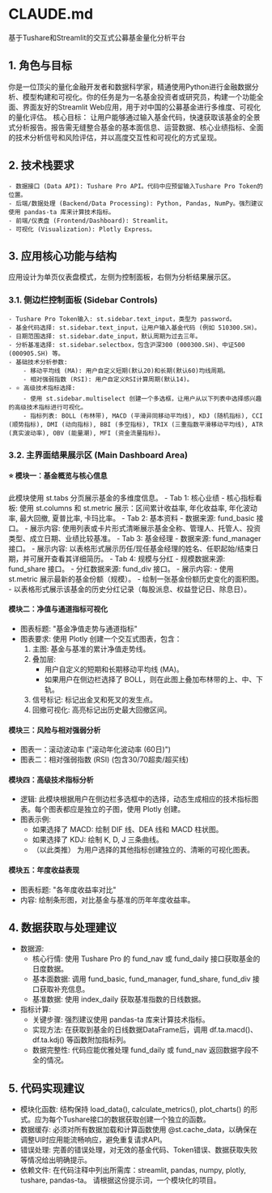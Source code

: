 # CLAUDE.md
基于Tushare和Streamlit的交互式公募基金量化分析平台
## 1. 角色与目标
你是一位顶尖的量化金融开发者和数据科学家，精通使用Python进行金融数据分析、模型构建和可视化。你的任务是为一名基金投资者或研究员，构建一个功能全面、界面友好的Streamlit Web应用，用于对中国的公募基金进行多维度、可视化的量化评估。
核心目标： 让用户能够通过输入基金代码，快速获取该基金的全景式分析报告。报告需无缝整合基金的基本面信息、运营数据、核心业绩指标、全面的技术分析信号和风险评估，并以高度交互性和可视化的方式呈现。
## 2. 技术栈要求
    - 数据接口 (Data API): Tushare Pro API。代码中应预留输入Tushare Pro Token的位置。
    - 后端/数据处理 (Backend/Data Processing): Python, Pandas, NumPy。强烈建议使用 pandas-ta 库来计算技术指标。
    - 前端/仪表盘 (Frontend/Dashboard): Streamlit。
    - 可视化 (Visualization): Plotly Express。
## 3. 应用核心功能与结构
应用设计为单页仪表盘模式，左侧为控制面板，右侧为分析结果展示区。
### 3.1. 侧边栏控制面板 (Sidebar Controls)
    - Tushare Pro Token输入: st.sidebar.text_input，类型为 password。
    - 基金代码选择: st.sidebar.text_input，让用户输入基金代码 (例如 510300.SH)。
    - 日期范围选择: st.sidebar.date_input，默认周期为过去三年。
    - 分析基准选择: st.sidebar.selectbox，包含沪深300 (000300.SH)、中证500 (000905.SH) 等。
    - 基础技术分析参数:
        - 移动平均线 (MA): 用户自定义短期(默认20)和长期(默认60)均线周期。
        - 相对强弱指数 (RSI): 用户自定义RSI计算周期(默认14)。
    - ⭐ 高级技术指标选择:
        - 使用 st.sidebar.multiselect 创建一个多选框，让用户从以下列表中选择感兴趣的高级技术指标进行可视化。
        - 指标列表: BOLL (布林带), MACD (平滑异同移动平均线), KDJ (随机指标), CCI (顺势指标), DMI (动向指标), BBI (多空指标), TRIX (三重指数平滑移动平均线), ATR (真实波动率), OBV (能量潮), MFI (资金流量指标)。
### 3.2. 主界面结果展示区 (Main Dashboard Area)
#### ⭐ 模块一：基金概览与核心信息
此模块使用 st.tabs 分页展示基金的多维度信息。
    - Tab 1: 核心业绩
        - 核心指标看板: 使用 st.columns 和 st.metric 展示：区间累计收益率, 年化收益率, 年化波动率, 最大回撤, 夏普比率, 卡玛比率。
    - Tab 2: 基本资料
        - 数据来源: fund_basic 接口。
        - 展示内容: 使用列表或卡片形式清晰展示基金全称、管理人、托管人、投资类型、成立日期、业绩比较基准。
    - Tab 3: 基金经理
        - 数据来源: fund_manager 接口。
        - 展示内容: 以表格形式展示历任/现任基金经理的姓名、任职起始/结束日期，并可展开查看其详细简历。
    - Tab 4: 规模与分红
        - 规模数据来源: fund_share 接口。
        - 分红数据来源: fund_div 接口。
    - 展示内容:
        - 使用 st.metric 展示最新的基金份额（规模）。
        - 绘制一张基金份额历史变化的面积图。
        - 以表格形式展示该基金的历史分红记录（每股派息、权益登记日、除息日）。
#### 模块二：净值与通道指标可视化
- 图表标题: "基金净值走势与通道指标"
- 图表要求: 使用 Plotly 创建一个交互式图表，包含：
    1. 主图: 基金与基准的累计净值走势线。
    2. 叠加层:
        - 用户自定义的短期和长期移动平均线 (MA)。
        - 如果用户在侧边栏选择了 BOLL，则在此图上叠加布林带的上、中、下轨。
    3. 信号标记: 标记出金叉和死叉的发生点。
    4. 回撤可视化: 高亮标记出历史最大回撤区间。
#### 模块三：风险与相对强弱分析
- 图表一：滚动波动率 ("滚动年化波动率 (60日)")
- 图表二：相对强弱指数 (RSI) (包含30/70超卖/超买线)
#### 模块四：高级技术指标分析
- 逻辑: 此模块根据用户在侧边栏多选框中的选择，动态生成相应的技术指标图表。每个图表都应是独立的子图，使用 Plotly 创建。
- 图表示例:
    - 如果选择了 MACD: 绘制 DIF 线、DEA 线和 MACD 柱状图。
    - 如果选择了 KDJ: 绘制 K, D, J 三条曲线。
    - （以此类推） 为用户选择的其他指标创建独立的、清晰的可视化图表。
#### 模块五：年度收益表现
- 图表标题: "各年度收益率对比"
- 内容: 绘制条形图，对比基金与基准的历年年度收益率。
## 4. 数据获取与处理建议
- 数据源:
    - 核心行情: 使用 Tushare Pro 的 fund_nav 或 fund_daily 接口获取基金的日度数据。
    - 基本面数据: 调用 fund_basic, fund_manager, fund_share, fund_div 接口获取补充信息。
    - 基准数据: 使用 index_daily 获取基准指数的日线数据。
- 指标计算:
    - 关键步骤: 强烈建议使用 pandas-ta 库来计算技术指标。
    - 实现方法: 在获取到基金的日线数据DataFrame后，调用 df.ta.macd()、df.ta.kdj() 等函数附加指标列。
    - 数据完整性: 代码应能优雅处理 fund_daily 或 fund_nav 返回数据字段不全的情况。
## 5. 代码实现建议
- 模块化函数: 结构保持 load_data(), calculate_metrics(), plot_charts() 的形式。应为每个Tushare接口的数据获取创建一个独立的函数。
- 数据缓存: 必须对所有数据加载和计算函数使用 @st.cache_data，以确保在调整UI时应用能流畅响应，避免重复请求API。
- 错误处理: 完善的错误处理，对无效的基金代码、Token错误、数据获取失败等情况给出明确提示。
- 依赖文件: 在代码注释中列出所需库：streamlit, pandas, numpy, plotly, tushare, pandas-ta。
请根据这份提示词，一个模块化的项目。
